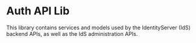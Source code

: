 # Auth API Lib

This library contains services and models used by the IdentityServer (IdS) backend APIs, as well as the IdS administration APIs.
